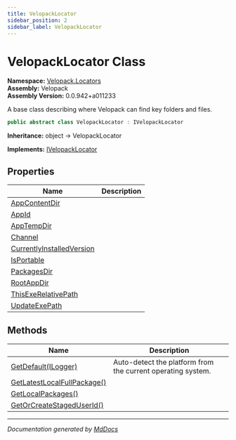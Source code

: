 ```yaml
---
title: VelopackLocator
sidebar_position: 2
sidebar_label: VelopackLocator
---
```

<!--  
  <auto-generated>   
    The contents of this file were generated by a tool.  
    Changes to this file may be list if the file is regenerated  
  </auto-generated>   
-->

# VelopackLocator Class

**Namespace:** [Velopack.Locators](../index.md)  
**Assembly:** Velopack  
**Assembly Version:** 0.0.942+a011233

A base class describing where Velopack can find key folders and files.

```csharp
public abstract class VelopackLocator : IVelopackLocator
```

**Inheritance:** object → VelopackLocator

**Implements:** [IVelopackLocator](../IVelopackLocator/index.md)

## Properties

| Name                                                                 | Description |
| -------------------------------------------------------------------- | ----------- |
| [AppContentDir](properties/AppContentDir.md)                         |             |
| [AppId](properties/AppId.md)                                         |             |
| [AppTempDir](properties/AppTempDir.md)                               |             |
| [Channel](properties/Channel.md)                                     |             |
| [CurrentlyInstalledVersion](properties/CurrentlyInstalledVersion.md) |             |
| [IsPortable](properties/IsPortable.md)                               |             |
| [PackagesDir](properties/PackagesDir.md)                             |             |
| [RootAppDir](properties/RootAppDir.md)                               |             |
| [ThisExeRelativePath](properties/ThisExeRelativePath.md)             |             |
| [UpdateExePath](properties/UpdateExePath.md)                         |             |

## Methods

| Name                                                                | Description                                                  |
| ------------------------------------------------------------------- | ------------------------------------------------------------ |
| [GetDefault(ILogger)](methods/GetDefault.md)                        | Auto\-detect the platform from the current operating system. |
| [GetLatestLocalFullPackage()](methods/GetLatestLocalFullPackage.md) |                                                              |
| [GetLocalPackages()](methods/GetLocalPackages.md)                   |                                                              |
| [GetOrCreateStagedUserId()](methods/GetOrCreateStagedUserId.md)     |                                                              |

___

*Documentation generated by [MdDocs](https://github.com/ap0llo/mddocs)*
